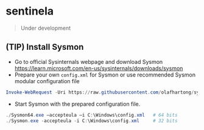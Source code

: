 # sentinela
> Under development

## (TIP) Install Sysmon
- Go to official Sysinternals webpage and download Sysmon<br>
https://learn.microsoft.com/en-us/sysinternals/downloads/sysmon
- Prepare your own `config.xml` for Sysmon or use recommended Sysmon modular configuration file
```powershell
Invoke-WebRequest -Uri https://raw.githubusercontent.com/olafhartong/sysmon-modular/master/sysmonconfig.xml -OutFile C:\Windows\config.xml
```
- Start Sysmon with the prepared configuration file.
```powershell
./Sysmon64.exe –accepteula –i C:\Windows\config.xml   # 64 bits
./Sysmon.exe -accepteula -i C:\Windows\config.xml     # 32 bits
```